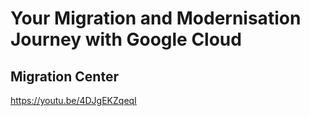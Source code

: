 # Your Migration and Modernisation Journey with Google Cloud 

## Migration Center



https://youtu.be/4DJgEKZqeqI

